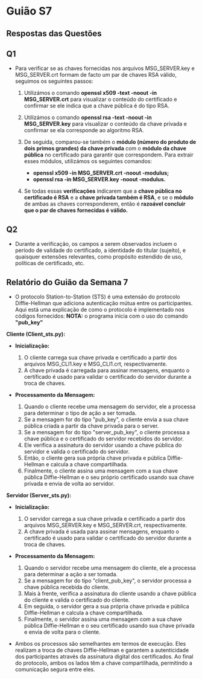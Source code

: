 # Guião S7

## Respostas das Questões

## Q1

- Para verificar se as chaves fornecidas nos arquivos MSG_SERVER.key e MSG_SERVER.crt formam de facto um par de chaves RSA válido, seguimos os seguintes passos:
    1. Utilizámos o comando **openssl x509 -text -noout -in MSG_SERVER.crt** para visualizar o conteúdo do certificado e confirmar se ele indica que a chave pública é do tipo RSA.

    2. Utilizámos o comando **openssl rsa -text -noout -in MSG_SERVER.key** para visualizar o conteúdo da chave privada e confirmar se ela corresponde ao algoritmo RSA.

    3. De seguida, comparou-se também o **módulo (número do produto de dois primos grandes) da chave privada** com o **módulo da chave pública** no certificado para garantir que correspondem. Para extrair esses módulos, utilizámos os seguintes comandos:
        - **openssl x509 -in MSG_SERVER.crt -noout -modulus;**
        - **openssl rsa -in MSG_SERVER.key -noout -modulus.**

    4. Se todas essas **verificações** indicarem que a **chave pública no certificado é RSA** e a **chave privada também é RSA**, e se o **módulo** de ambas as chaves corresponderem, então é **razoável concluir que o par de chaves fornecidas é válido.**

## Q2

- Durante a verificação, os campos a serem observados incluem o período de validade do certificado, a identidade do titular (sujeito), e quaisquer extensões relevantes, como propósito estendido de uso, políticas de certificado, etc.

## Relatório do Guião da Semana 7
- O protocolo Station-to-Station (STS) é uma extensão do protocolo Diffie-Hellman que adiciona autenticação mútua entre os participantes. Aqui está uma explicação de como o protocolo é implementado nos códigos fornecidos:
**NOTA:** o programa inicia com o uso do comando **"pub_key"**

**Cliente (Client_sts.py):**
- **Inicialização:**
    1. O cliente carrega sua chave privada e certificado a partir dos arquivos MSG_CLI1.key e MSG_CLI1.crt, respectivamente.
    2. A chave privada é carregada para assinar mensagens, enquanto o certificado é usado para validar o certificado do servidor durante a troca de chaves.

- **Processamento da Mensagem:**
    1. Quando o cliente recebe uma mensagem do servidor, ele a processa para determinar o tipo de ação a ser tomada.
    2. Se a mensagem for do tipo "pub_key", o cliente envia a sua chave pública criada a partir da chave privada para o server.
    3. Se a mensagem for do tipo "server_pub_key", o cliente processa a chave pública e o certificado do servidor recebidos do servidor.
    4. Ele verifica a assinatura do servidor usando a chave pública do servidor e valida o certificado do servidor.
    5. Então, o cliente gera sua própria chave privada e pública Diffie-Hellman e calcula a chave compartilhada.
    6. Finalmente, o cliente assina uma mensagem com a sua chave pública Diffie-Hellman e o seu próprio certificado usando sua chave privada e envia de volta ao servidor.

**Servidor (Server_sts.py):**
- **Inicialização:**
    1. O servidor carrega a sua chave privada e certificado a partir dos arquivos MSG_SERVER.key e MSG_SERVER.crt, respectivamente.
    2. A chave privada é usada para assinar mensagens, enquanto o certificado é usado para validar o certificado do servidor durante a troca de chaves.

- **Processamento da Mensagem:**
    1. Quando o servidor recebe uma mensagem do cliente, ele a processa para determinar a ação a ser tomada.
    2. Se a mensagem for do tipo "client_pub_key", o servidor processa a chave pública recebida do cliente.
    3. Mais à frente, verifica a assinatura do cliente usando a chave pública do cliente e valida o certificado do cliente.
    4. Em seguida, o servidor gera a sua própria chave privada e pública Diffie-Hellman e calcula a chave compartilhada.
    5. Finalmente, o servidor assina uma mensagem com a sua chave pública Diffie-Hellman e o seu certificado usando sua chave privada e envia de volta para o cliente.
    
- Ambos os processos são semelhantes em termos de execução. Eles realizam a troca de chaves Diffie-Hellman e garantem a autenticidade dos participantes através da assinatura digital dos certificados. Ao final do protocolo, ambos os lados têm a chave compartilhada, permitindo a comunicação segura entre eles.
